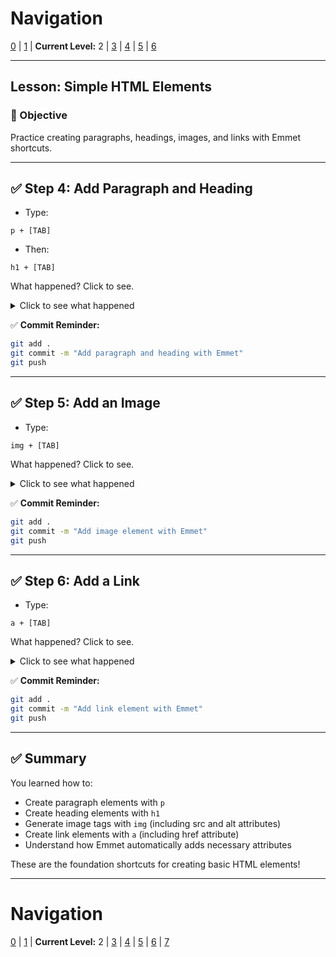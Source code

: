 # Navigation
[0](./emmet-intro-lv0.md) | [1](./emmet-intro-lv1.md) | **Current Level:** 2 | [3](./emmet-intro-lv3.md) | [4](./emmet-intro-lv4.md) | [5](./emmet-intro-lv5.md) | [6](./emmet-intro-lv6.md)

---

## Lesson: Simple HTML Elements

### 🎯 Objective

Practice creating paragraphs, headings, images, and links with Emmet shortcuts.

---

## ✅ Step 4: Add Paragraph and Heading

* Type:

```
p + [TAB]
```

* Then:

```
h1 + [TAB]
```

What happened? Click to see.

<details>
  <summary>Click to see what happened</summary>
  <div>
    <p>The `p` created a paragraph element `<p></p>`, and `h1` created a heading element `<h1></h1>`. Emmet automatically adds the opening and closing tags for you!</p>
  </div>
</details>

✅ **Commit Reminder:**

```bash
git add .
git commit -m "Add paragraph and heading with Emmet"
git push
```

---

## ✅ Step 5: Add an Image

* Type:

```
img + [TAB]
```

What happened? Click to see.

<details>
  <summary>Click to see what happened</summary>
  <div>
    <p>This created a self-closing image tag `<img src="" alt="">`. Notice how Emmet automatically added the `src` and `alt` attributes that images typically need!</p>
  </div>
</details>

✅ **Commit Reminder:**

```bash
git add .
git commit -m "Add image element with Emmet"
git push
```

---

## ✅ Step 6: Add a Link

* Type:

```
a + [TAB]
```

What happened? Click to see.

<details>
  <summary>Click to see what happened</summary>
  <div>
    <p>This created a link element `<a href=""></a>`. Emmet automatically added the `href` attribute that links need, and placed your cursor inside the quotes ready for you to type the URL!</p>
  </div>
</details>

✅ **Commit Reminder:**

```bash
git add .
git commit -m "Add link element with Emmet"
git push
```

---

## ✅ Summary

You learned how to:
* Create paragraph elements with `p`
* Create heading elements with `h1`
* Generate image tags with `img` (including src and alt attributes)
* Create link elements with `a` (including href attribute)
* Understand how Emmet automatically adds necessary attributes

These are the foundation shortcuts for creating basic HTML elements!

---

# Navigation
[0](./emmet-intro-lv0.md) | [1](./emmet-intro-lv1.md) | **Current Level:** 2 | [3](./emmet-intro-lv3.md) | [4](./emmet-intro-lv4.md) | [5](./emmet-intro-lv5.md) | [6](./emmet-intro-lv6.md) | [7](./emmet-intro-lv7.md) 